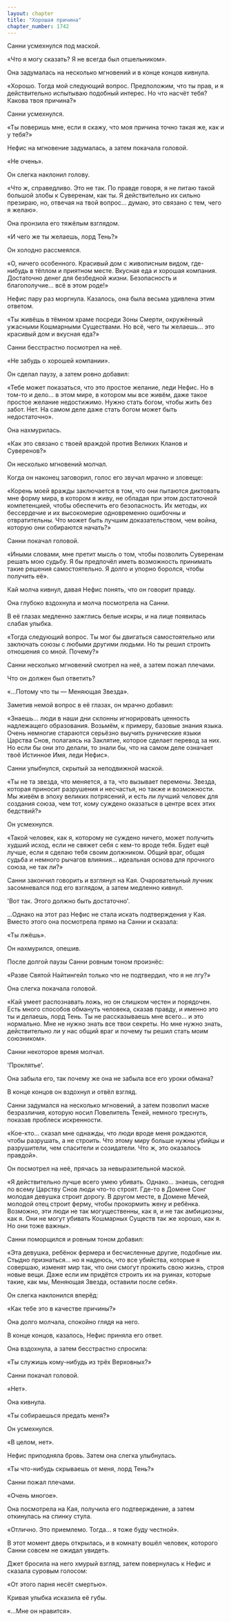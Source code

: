 ```yaml
---
layout: chapter
title: "Хорошая причина"
chapter_number: 1742
---
```




Санни усмехнулся под маской.

«Что я могу сказать? Я не всегда был отшельником».

Она задумалась на несколько мгновений и в конце концов кивнула.

«Хорошо. Тогда мой следующий вопрос. Предположим, что ты прав, и я действительно испытываю подобный интерес. Но что насчёт тебя? Какова твоя причина?»

Санни усмехнулся.

«Ты поверишь мне, если я скажу, что моя причина точно такая же, как и у тебя?»

Нефис на мгновение задумалась, а затем покачала головой.

«Не очень».

Он слегка наклонил голову.

«Что ж, справедливо. Это не так. По правде говоря, я не питаю такой большой злобы к Суверенам, как ты. Я действительно их сильно презираю, но, отвечая на твой вопрос... думаю, это связано с тем, чего я желаю».

Она пронзила его тяжёлым взглядом.

«И чего же ты желаешь, лорд Тень?»

Он холодно рассмеялся.

«О, ничего особенного. Красивый дом с живописным видом, где-нибудь в тёплом и приятном месте. Вкусная еда и хорошая компания. Достаточно денег для безбедной жизни. Безопасность и благополучие... всё в этом роде!»

Нефис пару раз моргнула. Казалось, она была весьма удивлена ​​этим ответом.

«Ты живёшь в тёмном храме посреди Зоны Смерти, окружённый ужасными Кошмарными Существами. Но всё, чего ты желаешь... это красивый дом и вкусная еда?»

Санни бесстрастно посмотрел на неё.

«Не забудь о хорошей компании».

Он сделал паузу, а затем ровно добавил:

«Тебе может показаться, что это простое желание, леди Нефис. Но в том-то и дело... в этом мире, в котором мы все живём, даже такое простое желание недостижимо. Нужно стать богом, чтобы жить без забот. Нет. На самом деле даже стать богом может быть недостаточно».

Она нахмурилась.

«Как это связано с твоей враждой против Великих Кланов и Суверенов?»

Он несколько мгновений молчал.

Когда он наконец заговорил, голос его звучал мрачно и зловеще:

«Корень моей вражды заключается в том, что они пытаются диктовать мне форму мира, в котором я живу, не обладая при этом достаточной компетенцией, чтобы обеспечить его безопасность. Их методы, их бессердечие и их высокомерие одновременно ошибочны и отвратительны. Что может быть лучшим доказательством, чем война, которую они собираются начать?»

Санни покачал головой.

«Иными словами, мне претит мысль о том, чтобы позволить Суверенам решать мою судьбу. Я бы предпочёл иметь возможность принимать такие решения самостоятельно. Я долго и упорно боролся, чтобы получить её».

Кай молча кивнул, давая Нефис понять, что он говорит правду.

Она глубоко вздохнула и молча посмотрела на Санни.

В её глазах медленно зажглись белые искры, и на лице появилась слабая улыбка.

«Тогда следующий вопрос. Ты мог бы двигаться самостоятельно или заключать союзы с любыми другими людьми. Но ты решил строить отношения со мной. Почему?»

Санни несколько мгновений смотрел на неё, а затем пожал плечами.

Что он должен был ответить?

«...Потому что ты — Меняющая Звезда».

Заметив немой вопрос в её глазах, он мрачно добавил:

«Знаешь... люди в наши дни склонны игнорировать ценность надлежащего образования. Возьмём, к примеру, базовые знания языка. Очень немногие стараются серьёзно выучить рунические языки Царства Снов, полагаясь на Заклятие, которое сделает перевод за них. Но если бы они это делали, то знали бы, что на самом деле означает твоё Истинное Имя, леди Нефис».

Санни улыбнулся, скрытый за неподвижной маской.

«Ты не та звезда, что меняется, а та, что вызывает перемены. Звезда, которая приносит разрушения и несчастья, но также и возможности. Мы живём в эпоху великих потрясений, и есть ли лучший человек для создания союза, чем тот, кому суждено оказаться в центре всех этих бедствий?»

Он усмехнулся.

«Такой человек, как я, которому не суждено ничего, может получить худший исход, если не свяжет себя с кем-то вроде тебя. Будет ещё лучше, если я сделаю тебя своим должником. Общий враг, общая судьба и немного рычагов влияния... идеальная основа для прочного союза, не так ли?»

Санни закончил говорить и взглянул на Кая. Очаровательный лучник засомневался под его взглядом, а затем медленно кивнул.

'Вот так. Этого должно быть достаточно'.

...Однако на этот раз Нефис не стала искать подтверждения у Кая. Вместо этого она посмотрела прямо на Санни и сказала:

«Ты лжёшь».

Он нахмурился, опешив.

После долгой паузы Санни ровным тоном произнёс:

«Разве Святой Найтингейл только что не подтвердил, что я не лгу?»

Она слегка покачала головой.

«Кай умеет распознавать ложь, но он слишком честен и порядочен. Есть много способов обмануть человека, сказав правду, и именно это ты и делаешь, лорд Тень. Ты не рассказываешь мне всего... и это нормально. Мне не нужно знать все твои секреты. Но мне нужно знать, действительно ли у нас общий враг и почему ты решил стать моим союзником».

Санни некоторое время молчал.

'Проклятье'.

Она забыла его, так почему же она не забыла все его уроки обмана?

В конце концов он вздохнул и отвёл взгляд.

Санни задумался на несколько мгновений, а затем позволил маске безразличия, которую носил Повелитель Теней, немного треснуть, показав проблеск искренности.

«Кое-кто... сказал мне однажды, что люди вроде меня рождаются, чтобы разрушать, а не строить. Что этому миру больше нужны убийцы и разрушители, чем спасители и созидатели. Что ж, это оказалось правдой».

Он посмотрел на неё, прячась за невыразительной маской.

«Я действительно лучше всего умею убивать. Однако... знаешь, сегодня по всему Царству Снов люди что-то строят. Где-то в Домене Сонг молодая девушка строит дорогу. В другом месте, в Домене Мечей, молодой отец строит ферму, чтобы прокормить жену и ребёнка. Возможно, эти люди не так могущественны, как я, и не так амбициозны, как я. Они не могут убивать Кошмарных Существ так же хорошо, как я. Но они тоже важны».

Санни поморщился и ровным тоном добавил:

«Эта девушка, ребёнок фермера и бесчисленные другие, подобные им. Стыдно признаться... но я надеюсь, что все убийства, которые я совершаю, изменят мир так, что они смогут прожить свою жизнь, строя новые вещи. Даже если им придётся строить их на руинах, которые такие, как мы, Меняющая Звезда, оставили после себя».

Он слегка наклонился вперёд:

«Как тебе это в качестве причины?»

Она долго молчала, спокойно глядя на него.

В конце концов, казалось, Нефис приняла его ответ.

Она вздохнула, а затем бесстрастно спросила:

«Ты служишь кому-нибудь из трёх Верховных?»

Санни покачал головой.

«Нет».

Она кивнула.

«Ты собираешься предать меня?»

Он усмехнулся.

«В целом, нет».

Нефис приподняла бровь. Затем она слегка улыбнулась.

«Ты что-нибудь скрываешь от меня, лорд Тень?»

Санни пожал плечами.

«Очень многое».

Она посмотрела на Кая, получила его подтверждение, а затем откинулась на спинку стула.

«Отлично. Это приемлемо. Тогда... я тоже буду честной».

В этот момент дверь открылась, и в комнату вошёл человек, которого Санни совсем не ожидал увидеть.

Джет бросила на него хмурый взгляд, затем повернулась к Нефис и сказала суровым голосом:

«От этого парня несёт смертью».

Кривая улыбка исказила её губы.

«...Мне он нравится».

